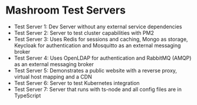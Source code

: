 
# Mashroom Test Servers

 * Test Server 1: Dev Server without any external service dependencies
 * Test Server 2: Server to test cluster capabilities with PM2
 * Test Server 3: Uses Redis for sessions and caching, Mongo as storage, Keycloak for authentication and Mosquitto as an external messaging broker
 * Test Server 4: Uses OpenLDAP for authentication and RabbitMQ (AMQP) as an external messaging broker
 * Test Server 5: Demonstrates a public website with a reverse proxy, virtual host mapping and a CDN
 * Test Server 6: Server to test Kubernetes integration
 * Test Server 7: Server that runs with ts-node and all config files are in TypeScript
